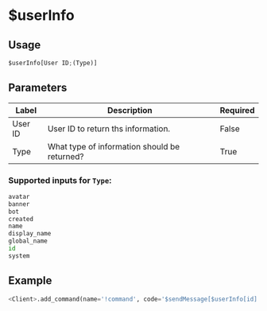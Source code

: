 # $userInfo

## Usage
```py
$userInfo[User ID;(Type)]
```

## Parameters
| Label | Description | Required |
| ----- | ----------- | -------- |
| User ID | User ID to return ths information. | False |
| Type | What type of information should be returned? | True |

### Supported inputs for `Type`:
```py
avatar
banner
bot
created
name
display_name
global_name
id
system
```

## Example
```py
<Client>.add_command(name='!command', code='$sendMessage[$userInfo[id]')
```
